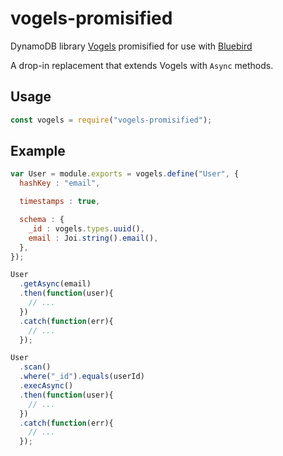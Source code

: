 # vogels-promisified

DynamoDB library [Vogels](https://github.com/ryanfitz/vogels) promisified for use with [Bluebird](http://bluebirdjs.com/docs/api-reference.html)

A drop-in replacement that extends Vogels with `Async` methods.

## Usage

```javascript
const vogels = require("vogels-promisified");
```

## Example

```javascript
var User = module.exports = vogels.define("User", {
  hashKey : "email",

  timestamps : true,

  schema : {
    _id : vogels.types.uuid(),
    email : Joi.string().email(),
  },
});

User
  .getAsync(email)
  .then(function(user){
    // ...
  })
  .catch(function(err){
    // ...
  });

User
  .scan()
  .where("_id").equals(userId)
  .execAsync()
  .then(function(user){
    // ...
  })
  .catch(function(err){
    // ...
  });
```
